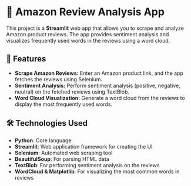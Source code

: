 # 🛒 Amazon Review Analysis App

This project is a **Streamlit** web app that allows you to scrape and analyze Amazon product reviews. The app provides sentiment analysis and visualizes frequently used words in the reviews using a word cloud.

## 🚀 Features
- **Scrape Amazon Reviews:** Enter an Amazon product link, and the app fetches the reviews using Selenium.
- **Sentiment Analysis:** Perform sentiment analysis (positive, negative, neutral) on the fetched reviews using TextBlob.
- **Word Cloud Visualization:** Generate a word cloud from the reviews to display the most frequently used words.

## 🛠️ Technologies Used
- **Python**: Core language
- **Streamlit**: Web application framework for creating the UI
- **Selenium**: Automated web scraping tool
- **BeautifulSoup**: For parsing HTML data
- **TextBlob**: For performing sentiment analysis on the reviews
- **WordCloud & Matplotlib**: For visualizing the most common words in reviews


